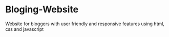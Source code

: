 # Bloging-Website
Website for bloggers with user friendly and responsive features using html, css and javascript
